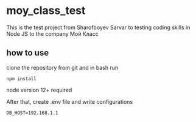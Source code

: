 # moy_class_test
This is the test project from Sharofboyev Sarvar to testing coding skills in Node JS to the company Мой Класс

## how to use
clone the repository from git and in bash run
```[bash]
npm install
```
node version 12+ required

After that, create .env file and write configurations
```[node]
DB_HOST=192.168.1.1
```
